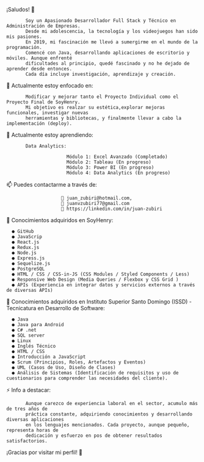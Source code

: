 
¡Saludos! 👋

           Soy un Apasionado Desarrollador Full Stack y Técnico en Administración de Empresas. 
           Desde mi adolescencia, la tecnología y los videojuegos han sido mis pasiones. 
           En 2019, mi fascinación me llevó a sumergirme en el mundo de la programación. 
           Comencé con Java, desarrollando aplicaciones de escritorio y móviles. Aunque enfrenté 
           dificultades al principio, quedé fascinado y no he dejado de aprender desde entonces. 
           Cada día incluye investigación, aprendizaje y creación.

🔭 Actualmente estoy enfocado en:

           Modificar y mejorar tanto el Proyecto Individual como el Proyecto Final de SoyHenry. 
           Mi objetivo es realzar su estética,explorar mejoras funcionales, investigar nuevas 
           herramientas y bibliotecas, y finalmente llevar a cabo la implementación (deploy).


🌱 Actualmente estoy aprendiendo:

           Data Analytics:

                          Módulo 1: Excel Avanzado (Completado)                
                          Módulo 2: Tableau (En progreso)
                          Módulo 3: Power BI (En progreso)
                          Módulo 4: Data Analytics (En progreso)


📫 Puedes contactarme a través de:

                        📨 juan_zubiri@hotmail.com,               
                        📨 juanvzubiri77@gmail.com              
                        🔗 https://linkedin.com/in/juan-zubiri
                  

🚀 Conocimientos adquiridos en SoyHenry:

      ● GitHub
      ● JavaScrip
      ● React.js
      ● Redux.js
      ● Node.js
      ● Express.js
      ● Sequelize.js
      ● PostgreSQL
      ● HTML / CSS / CSS-in-JS (CSS Modules / Styled Components / Less)
      ● Responsive Web Design (Media Queries / Flexbox y CSS Grid )
      ● APIs (Experiencia en integrar datos y servicios externos a través de diversas APIs)
  

🚀 Conocimientos adquiridos en Instituto Superior Santo Domingo (ISSD) - Tecnicatura en Desarrollo de Software:

      ● Java
      ● Java para Android
      ● C# .net
      ● SQL server
      ● Linux
      ● Inglés Técnico
      ● HTML / CSS
      ● Introducción a JavaScript
      ● Scrum (Principios, Roles, Artefactos y Eventos)
      ● UML (Casos de Uso, Diseño de Clases)
      ● Análisis de Sistemas (Identificación de requisitos y uso de cuestionarios para comprender las necesidades del cliente).


⚡ Info a destacar:

           Aunque carezco de experiencia laboral en el sector, acumulo más de tres años de 
           práctica constante, adquiriendo conocimientos y desarrollando diversas aplicaciones 
           en los lenguajes mencionados. Cada proyecto, aunque pequeño, representa horas de 
           dedicación y esfuerzo en pos de obtener resultados satisfactorios.


¡Gracias por visitar mi perfil! 🌟

  



